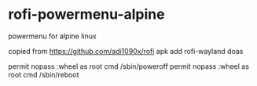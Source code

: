 # rofi-powermenu-alpine
powermenu for alpine linux

copied from https://github.com/adi1090x/rofi
apk add rofi-wayland doas

permit nopass :wheel as root cmd /sbin/poweroff
permit nopass :wheel as root cmd /sbin/reboot

